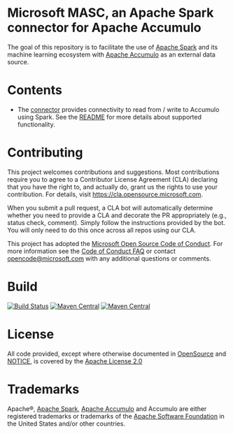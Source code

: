 # Microsoft MASC, an Apache Spark connector for Apache Accumulo

The goal of this repository is to facilitate the use of [Apache Spark](https://spark.apache.org/) and its machine learning ecosystem with [Apache Accumulo](https://accumulo.apache.org/) as an external data source. 

# Contents
- The [connector](connector) provides connectivity to read from / write to Accumulo using Spark. See the [README](connector/README.md) for more details about supported functionality.

# Contributing

This project welcomes contributions and suggestions.  Most contributions require you to agree to a
Contributor License Agreement (CLA) declaring that you have the right to, and actually do, grant us
the rights to use your contribution. For details, visit https://cla.opensource.microsoft.com.

When you submit a pull request, a CLA bot will automatically determine whether you need to provide
a CLA and decorate the PR appropriately (e.g., status check, comment). Simply follow the instructions
provided by the bot. You will only need to do this once across all repos using our CLA.

This project has adopted the [Microsoft Open Source Code of Conduct](https://opensource.microsoft.com/codeofconduct/).
For more information see the [Code of Conduct FAQ](https://opensource.microsoft.com/codeofconduct/faq/) or
contact [opencode@microsoft.com](mailto:opencode@microsoft.com) with any additional questions or comments.

# Build

[![Build Status](https://dev.azure.com/AZGlobal/Azure%20Global%20CAT%20Engineering/_apis/build/status/AGCE%20AI/Web%20Scale%20AI/microsoft.Accumulo?branchName=master)](https://dev.azure.com/AZGlobal/Azure%20Global%20CAT%20Engineering/_build/latest?definitionId=84&branchName=master) 
[![Maven Central](https://maven-badges.herokuapp.com/maven-central/com.microsoft.masc/accumulo-spark-datasource/badge.svg)](https://maven-badges.herokuapp.com/maven-central/com.microsoft.masc/accumulo-spark-datasource)
[![Maven Central](https://maven-badges.herokuapp.com/maven-central/com.microsoft.masc/accumulo-spark-iterator/badge.svg)](https://maven-badges.herokuapp.com/maven-central/com.microsoft.masc/accumulo-spark-iterator)

# License
All code provided, except where otherwise documented in [OpenSource](OpenSource) and [NOTICE](NOTICE), is covered by the [Apache License 2.0](LICENSE)

# Trademarks

Apache®, [Apache Spark](https://spark.apache.org/), [Apache Accumulo](https://accumulo.apache.org/) and Accumulo are either registered trademarks or trademarks of the [Apache Software Foundation](https://www.apache.org/) in the United States and/or other countries.
